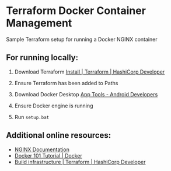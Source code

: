 # Terraform Docker Container Management

Sample Terraform setup for running a Docker NGINX container

## For running locally:

1. Download Terraform [Install | Terraform | HashiCorp Developer](https://developer.hashicorp.com/terraform/install)

2. Ensure Terraform has been added to Paths

3. Download Docker Desktop [App Tools - Android Developers](https://docs.docker.com/get-docker/)

4. Ensure Docker engine is running

5. Run `setup.bat`

## Additional online resources:

- [NGINX Documentation](https://docs.nginx.com/nginx/admin-guide/web-server/serving-static-content/)
- [Docker 101 Tutorial | Docker](https://www.docker.com/101-tutorial/)
- [Build infrastructure | Terraform | HashiCorp Developer](https://developer.hashicorp.com/terraform/tutorials/docker-get-started/docker-build)
